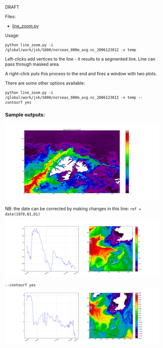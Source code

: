 DRAFT

Files:

* [line_zoom.py](https://github.com/aleatorius/roms_mypytools/blob/master/pytools_git/line_zoom.py) 


Usage:
 
```
python line_zoom.py -i /global/work/jsk/S800/norseas_800m_avg.nc_2006123012 -v temp
```
Left-clicks add vertices to the line - it results to a segmented line. Line can pass through masked area.

A right-click puts this process to the end and fires a window with two plots.

There are some other options available:
```
python line_zoom.py -i /global/work/jsk/S800/norseas_800m_avg.nc_2006123012 -v temp --contourf yes
```


### Sample outputs:

![line_zoom](line_zoom_0.png)

NB: the date can be corrected by making changes in this line: ```ref = date(1970,01,01)```

![line_zoom](line_zoom.png)


`--contourf yes`
![line_zoom](line_zoom_cf.png)
